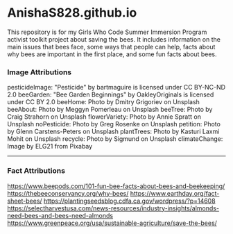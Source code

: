 # AnishaS828.github.io
This repository is for my Girls Who Code Summer Immersion Program activist toolkit project about saving the bees. It includes information on the main issues that bees face,
some ways that people can help, facts about why bees are important in the first place, and some fun facts about bees.

### Image Attributions
pesticideImage: "Pesticide" by bartmaguire is licensed under CC BY-NC-ND 2.0
beeGarden: "Bee Garden Beginnings" by OakleyOriginals is licensed under CC BY 2.0 
beeHome: Photo by Dmitry Grigoriev on Unsplash 
beeAbout: Photo by Meggyn Pomerleau on Unsplash 
beeTree: Photo by Craig Strahorn on Unsplash 
flowerVariety: Photo by Annie Spratt on Unsplash 
noPesticide: Photo by Greg Rosenke on Unsplash
petition: Photo by Glenn Carstens-Peters on Unsplash
plantTrees: Photo by Kasturi Laxmi Mohit on Unsplash
recycle: Photo by Sigmund on Unsplash
climateChange: Image by ELG21 from Pixabay 

---
### Fact Attributions
https://www.beepods.com/101-fun-bee-facts-about-bees-and-beekeeping/
https://thebeeconservancy.org/why-bees/
https://www.earthday.org/fact-sheet-bees/
https://plantingseedsblog.cdfa.ca.gov/wordpress/?p=14608
https://selectharvestusa.com/news-resources/industry-insights/almonds-need-bees-and-bees-need-almonds
https://www.greenpeace.org/usa/sustainable-agriculture/save-the-bees/
